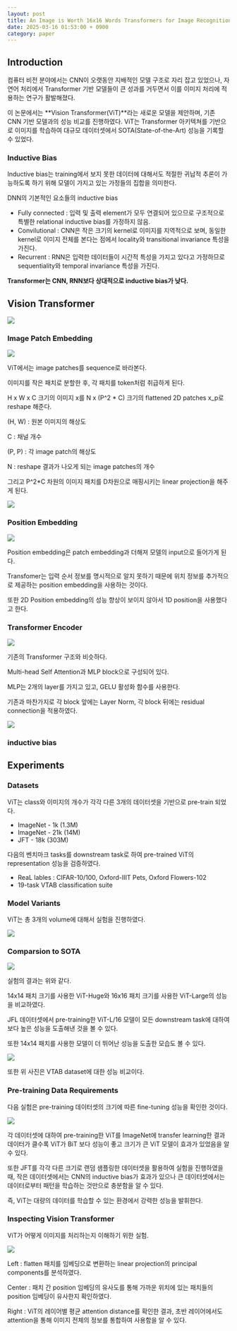 ```yaml
---
layout: post
title: An Image is Worth 16x16 Words Transformers for Image Recognition At Scale
date: 2025-03-16 01:53:00 + 0900
category: paper
---
```

## Introduction

컴퓨터 비전 분야에서는 CNN이 오랫동안 지배적인 모델 구조로 자리 잡고 있었으나, 자연어 처리에서 Transformer 기반 모델들이 큰 성과를 거두면서 이를 이미지 처리에 적용하는 연구가 활발해졌다.

이 논문에서는 **Vision Transformer(ViT)**라는 새로운 모델을 제안하며, 기존 CNN 기반 모델과의 성능 비교를 진행하였다. ViT는 Transformer 아키텍쳐를 기반으로 이미지를 학습하여 대규모 데이터셋에서 SOTA(State-of-the-Art) 성능을 기록할 수 있었다.

### Inductive Bias

Inductive bias는 training에서 보지 못한 데이터에 대해서도 적절한 귀납적 추론이 가능하도록 하기 위해 모델이 가지고 있는 가정들의 집합을 의미한다.

DNN의 기본적인 요소들의 inductive bias

- Fully connected : 입력 및 출력 element가 모두 연결되어 있으므로 구조적으로 특별한 relational inductive bias를 가정하지 않음.
- Convilutional : CNN은 작은 크기의 kernel로 이미지를 지역적으로 보며, 동일한 kernel로 이미지 전체를 본다는 점에서 locality와 transitional invariance 특성을 가진다.
- Recurrent : RNN은 입력한 데이터들이 시간적 특성을 가지고 있다고 가정하므로 sequentiality와 temporal invariance 특성을 가진다.

**Transformer는 CNN, RNN보다 상대적으로 inductive bias가 낮다.**

## Vision Transformer

![](/img/ViT_1.png)

### Image Patch Embedding

![](/img/ViT_2.png)

ViT에서는 image patches를 sequence로 바라본다. 

이미지를 작은 패치로 분할한 후, 각 패치를 token처럼 취급하게 된다.

H x W x C 크기의 이미지 x를 N x (P^2 * C) 크기의 flattened 2D patches x_p로 reshape 해준다.

(H, W) : 원본 이미지의 해상도

C : 채널 개수

(P, P) : 각 image patch의 해상도

N : reshape 결과가 나오게 되는 image patches의 개수

그리고 P^2*C 차원의 이미지 패치를 D차원으로 매핑시키는 linear projection을 해주게 된다.

![](/img/ViT_11.png)

### Position Embedding

![](/img/ViT_3.png)

Position embedding은 patch embedding과 더해져 모델의 input으로 들어가게 된다.

Transfomer는 입력 순서 정보를 명시적으로 알지 못하기 때문에 위치 정보를 추가적으로 제공하는 position embedding을 사용하는 것이다.

또한 2D Position embedding의 성능 향상이 보이지 않아서 1D position을 사용했다고 한다.

### Transformer Encoder

![](/img/ViT_4.png)

기존의 Transformer 구조와 비슷하다.

Multi-head Self Attention과 MLP block으로 구성되어 있다.

MLP는 2개의 layer를 가지고 있고, GELU 활성화 함수를 사용한다.

기존과 마찬가지로 각 block 앞에는 Layer Norm, 각 block 뒤에는 residual connection을 적용하였다.

![](/img/ViT_5.png)

### inductive bias

## Experiments

### Datasets

ViT는 class와 이미지의 개수가 각각 다른 3개의 데이터셋을 기반으로 pre-train 되었다.

- ImageNet - 1k (1.3M)
- ImageNet - 21k (14M)
- JFT - 18k (303M)

다음의 벤치마크 tasks를 downstream task로 하여 pre-trained ViT의 representation 성능을 검증하였다.

- ReaL lables : CIFAR-10/100, Oxford-IIIT Pets, Oxford Flowers-102
- 19-task VTAB classification suite

### Model Variants

ViT는 총 3개의 volume에 대해서 실험을 진행하였다.

![](/img/ViT_6.png)

### Comparsion to SOTA

![](/img/ViT_7.png)

실험의 결과는 위와 같다.

14x14 패치 크기를 사용한 ViT-Huge와 16x16 패치 크기를 사용한 ViT-Large의 성능을  비교하였다.

JFL 데이터셋에서 pre-training한 ViT-L/16 모델이 모든 downstream task에 대하여 보다 높은 성능을 도출해낸 것을 볼 수 있다.

또한 14x14 패치를 사용한 모델이 더 뛰어난 성능을 도출한 모습도 볼 수 있다.

![](/img/ViT_8.png)

또한 위 사진은 VTAB dataset에 대한 성능 비교이다. 

### Pre-training Data Requirements

다음 실험은 pre-training 데이터셋의 크기에 따른 fine-tuning 성능을 확인한 것이다.

![](/img/ViT_9.png)

각 데이터셋에 대하여 pre-training한 ViT를 ImageNet에 transfer learning한 결과 데이터가 클수록 ViT가 BiT 보다 성능이 좋고 크기가 큰 ViT 모델이 효과가 있었음을 알 수 있다.

또한 JFT를 각각 다른 크기로 랜덤 샘플링한 데이터셋을 활용하여 실험을 진행하였을 때, 작은 데이터셋에서는 CNN의 inductive bias가 효과가 있으나 큰 데이터셋에서는 데이터로부터 패턴을 학습하는 것만으로 충분함을 알 수 있다.

즉, ViT는 대량의 데이터를 학습할 수 있는 환경에서 강력한 성능을 발휘한다.

### Inspecting Vision Transformer

ViT가 어떻게 이미지를 처리하는지 이해하기 위한 실험.

![](/img/ViT_10.png)

Left : flatten 패치를 임베딩으로 변환하는 linear projection의 principal components를 분석하였다.

Center : 패치 간 position 임베딩의 유사도를 통해 가까운 위치에 있는 패치들의 position 임베딩이 유사한지 확인하였다.

Right : ViT의 레이어별 평균 attention distance를 확인한 결과, 초반 레이어에서도 attention을 통해 이미지 전체의 정보를 통합하여 사용함을 알 수 있다.